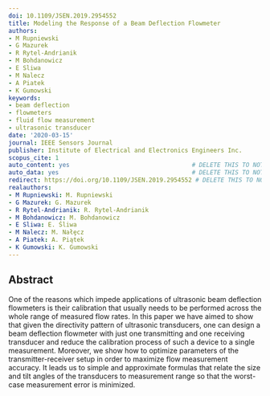 ```yaml
---
doi: 10.1109/JSEN.2019.2954552
title: Modeling the Response of a Beam Deflection Flowmeter
authors:
- M Rupniewski
- G Mazurek
- R Rytel-Andrianik
- M Bohdanowicz
- E Sliwa
- M Nalecz
- A Piatek
- K Gumowski
keywords:
- beam deflection
- flowmeters
- fluid flow measurement
- ultrasonic transducer
date: '2020-03-15'
journal: IEEE Sensors Journal
publisher: Institute of Electrical and Electronics Engineers Inc.
scopus_cite: 1
auto_content: yes                                  # DELETE THIS TO NOT AUTO GENERATE CONTENT
auto_data: yes                                     # DELETE THIS TO NOT AUTO GENERATE METADATA
redirect: https://doi.org/10.1109/JSEN.2019.2954552 # DELETE THIS TO NOT REDIRECT
realauthors:
- M Rupniewski: M. Rupniewski
- G Mazurek: G. Mazurek
- R Rytel-Andrianik: R. Rytel-Andrianik
- M Bohdanowicz: M. Bohdanowicz
- E Sliwa: E. Śliwa
- M Nalecz: M. Nałȩcz
- A Piatek: A. Piątek
- K Gumowski: K. Gumowski
---
```



## Abstract
One of the reasons which impede applications of ultrasonic beam deflection flowmeters is their calibration that usually needs to be performed across the whole range of measured flow rates. In this paper we have aimed to show that given the directivity pattern of ultrasonic transducers, one can design a beam deflection flowmeter with just one transmitting and one receiving transducer and reduce the calibration process of such a device to a single measurement. Moreover, we show how to optimize parameters of the transmitter-receiver setup in order to maximize flow measurement accuracy. It leads us to simple and approximate formulas that relate the size and tilt angles of the transducers to measurement range so that the worst-case measurement error is minimized.
